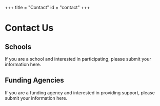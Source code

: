 +++
title = "Contact"
id = "contact"
+++

# Contact Us

## Schools
If you are a school and interested in participating, please submit your information here.

## Funding Agencies
If you are a funding agency and interested in providing support, please submit your information here.
